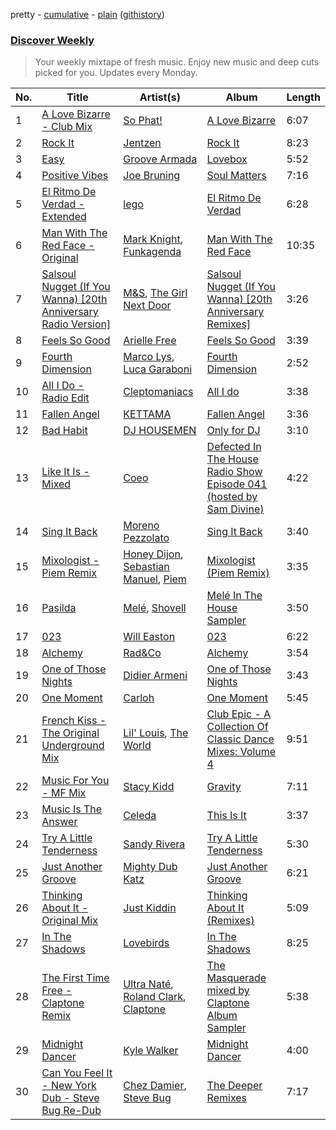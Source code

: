 pretty - [cumulative](/playlists/cumulative/Discover%20Weekly.md) - [plain](/playlists/plain/37i9dQZEVXcERLiUqU2pJX) ([githistory](https://github.githistory.xyz/vitokorn/spotify-playlist-archive/blob/master/playlists/plain/37i9dQZEVXcERLiUqU2pJX))
### [Discover Weekly](https://open.spotify.com/playlist/37i9dQZEVXcERLiUqU2pJX)

> Your weekly mixtape of fresh music. Enjoy new music and deep cuts picked for you. Updates every Monday.

| No. | Title | Artist(s) | Album | Length |
|---|---|---|---|---|
| 1 | [A Love Bizarre - Club Mix](https://open.spotify.com/track/7Ds9Rrxphq7An8EPYWRqP4) | [So Phat!](https://open.spotify.com/artist/0w2IvGLbJ2HtRYYhkUMPDx) | [A Love Bizarre](https://open.spotify.com/album/3CSbIOPoQjnLHbQ2sZQkwo) | 6:07 |
| 2 | [Rock It](https://open.spotify.com/track/4UnHBJXX22Z9JwOP9tX4JI) | [Jentzen](https://open.spotify.com/artist/4Ae9S2NdmxshDC0tNtKTh8) | [Rock It](https://open.spotify.com/album/4Co7K6okohx1PLNdMvcayF) | 8:23 |
| 3 | [Easy](https://open.spotify.com/track/1cra6YOV4ZnSPqTP8JXmHl) | [Groove Armada](https://open.spotify.com/artist/67tgMwUfnmqzYsNAtnP6YJ) | [Lovebox](https://open.spotify.com/album/12Vs7ucxv8XJGVV4f0Vsz2) | 5:52 |
| 4 | [Positive Vibes](https://open.spotify.com/track/2VbcGsYXn3sZcxMYIL1mt8) | [Joe Bruning](https://open.spotify.com/artist/2rX6uu5wx359Ym2BZ3VhWb) | [Soul Matters](https://open.spotify.com/album/28wTYxdfywIa66XGsdHpli) | 7:16 |
| 5 | [El Ritmo De Verdad - Extended](https://open.spotify.com/track/0vSf7Qu1s8k20S2az0mxJO) | [lego](https://open.spotify.com/artist/3fyCFDyqAPJOuOMlLA4liJ) | [El Ritmo De Verdad](https://open.spotify.com/album/7aH0YqWWxqm1qvnZdmOQEF) | 6:28 |
| 6 | [Man With The Red Face - Original](https://open.spotify.com/track/24js55LSOgJBahg1YBfZVf) | [Mark Knight](https://open.spotify.com/artist/3h11MHQeCrcsUgRRijI1zL), [Funkagenda](https://open.spotify.com/artist/2bElZdbJcj6B8WIP2fiKsG) | [Man With The Red Face](https://open.spotify.com/album/4Tx7Iuv23M7FuhPUO8LN8b) | 10:35 |
| 7 | [Salsoul Nugget (If You Wanna) [20th Anniversary Radio Version]](https://open.spotify.com/track/2YTLaMmFXuwbcCTym7Z3vz) | [M&S](https://open.spotify.com/artist/1yilmOGIT2XvvrWkXZ0GrT), [The Girl Next Door](https://open.spotify.com/artist/6aNmLup2Z0YmPkEuPXzyGD) | [Salsoul Nugget (If You Wanna) [20th Anniversary Remixes]](https://open.spotify.com/album/1vD0z5ZmlsYz8k9KYpiUvY) | 3:26 |
| 8 | [Feels So Good](https://open.spotify.com/track/6BNd2AGg8g0OuaSoNPxCn0) | [Arielle Free](https://open.spotify.com/artist/3hHvAP73aCKQMbcn2SQZ9d) | [Feels So Good](https://open.spotify.com/album/5Pa4jOcjb0PFX2EcqKitRO) | 3:39 |
| 9 | [Fourth Dimension](https://open.spotify.com/track/2ojoNqheLtUVW8yTIaxND0) | [Marco Lys](https://open.spotify.com/artist/5WiohqjMNs7MtChjoHE9D1), [Luca Garaboni](https://open.spotify.com/artist/2mZLEUUx4c0PYB9XuBHFYT) | [Fourth Dimension](https://open.spotify.com/album/3l8KWigij6SMqnylzQqxP9) | 2:52 |
| 10 | [All I Do - Radio Edit](https://open.spotify.com/track/7JTs2GV1SIyFlRsRv6CJgx) | [Cleptomaniacs](https://open.spotify.com/artist/5vsTFEVitPhOSaJy0aQN6L) | [All I do](https://open.spotify.com/album/3SQ5S4LKMAEIialbjpzWao) | 3:38 |
| 11 | [Fallen Angel](https://open.spotify.com/track/67zHx368N96FXQrz0iXzWO) | [KETTAMA](https://open.spotify.com/artist/3an9rnsXKPCAMlZgH4A0n4) | [Fallen Angel](https://open.spotify.com/album/5eKWupqx2kfK4w9eEmUn6n) | 3:36 |
| 12 | [Bad Habit](https://open.spotify.com/track/7aCln3moUso7MzvnTLpBj8) | [DJ HOUSEMEN](https://open.spotify.com/artist/3894f5eww3onD1beQJbmWX) | [Only for DJ](https://open.spotify.com/album/0h8v6KGtRsl4UAhMKS5oGR) | 3:10 |
| 13 | [Like It Is - Mixed](https://open.spotify.com/track/2SvYvaedHKosxDUlzkXvFE) | [Coeo](https://open.spotify.com/artist/3OoNpyvA82LedOZWG3WE8Z) | [Defected In The House Radio Show Episode 041 (hosted by Sam Divine)](https://open.spotify.com/album/0AfEjygb9aHDRQomGj1zPl) | 4:22 |
| 14 | [Sing It Back](https://open.spotify.com/track/7ogXcLVuBjhVZWQyMfMjoe) | [Moreno Pezzolato](https://open.spotify.com/artist/4T7wlRMvx47eHo5z78A5tQ) | [Sing It Back](https://open.spotify.com/album/4fRksH8HQ6ffJaoT6opwwD) | 3:40 |
| 15 | [Mixologist - Piem Remix](https://open.spotify.com/track/3XrMB6EidposhJ5cN6cBt4) | [Honey Dijon](https://open.spotify.com/artist/0XfQBWgzisaS9ltDV9bXAS), [Sebastian Manuel](https://open.spotify.com/artist/5gsnMTU0mLcD7EdBpS2Ffe), [Piem](https://open.spotify.com/artist/08st4VKj9jjZJ5eKzAOHq8) | [Mixologist (Piem Remix)](https://open.spotify.com/album/103wcqTapyzmLlNJHZG2N4) | 3:35 |
| 16 | [Pasilda](https://open.spotify.com/track/27QjhrmFSdswGCCqHu2Z21) | [Melé](https://open.spotify.com/artist/6EZO7Baz0SIFskWTO1GHqX), [Shovell](https://open.spotify.com/artist/3H9aUontw9uSlcCDrKwJoE) | [Melé In The House Sampler](https://open.spotify.com/album/0BI7IfBdicptu9VA3Jt1ol) | 3:50 |
| 17 | [023](https://open.spotify.com/track/3pobajUcgAUZSiX0784ch6) | [Will Easton](https://open.spotify.com/artist/2kPAmoZKlDB8ktz6SFPsLW) | [023](https://open.spotify.com/album/0GhAv85u8rHwfznCcCPuhD) | 6:22 |
| 18 | [Alchemy](https://open.spotify.com/track/1qlu6gKa2xhwb79uwQ3X26) | [Rad&Co](https://open.spotify.com/artist/5SWWNKNGRfpxkgaZENBf6u) | [Alchemy](https://open.spotify.com/album/37DAGUBz6nnfMAU46g1CXC) | 3:54 |
| 19 | [One of Those Nights](https://open.spotify.com/track/5bYSqdcyJ74rLL299UJAcC) | [Didier Armeni](https://open.spotify.com/artist/0rAWzQbB0Qbw4P4vBfFpka) | [One of Those Nights](https://open.spotify.com/album/3VrD88UOYjJ8HVSSDHurkq) | 3:43 |
| 20 | [One Moment](https://open.spotify.com/track/6v29e9ZravvxVPW9ICCmIn) | [Carloh](https://open.spotify.com/artist/3cPsVugsjXZ03yXIblunwd) | [One Moment](https://open.spotify.com/album/43DNy0NyAXS603IPelGSTR) | 5:45 |
| 21 | [French Kiss - The Original Underground Mix](https://open.spotify.com/track/7hnqJYCKZFW7vMoykaraZG) | [Lil' Louis](https://open.spotify.com/artist/5A16TE7083RJq3yzpdsQWs), [The World](https://open.spotify.com/artist/62ltJFdLVl9JUrdhzWqp0F) | [Club Epic - A Collection Of Classic Dance Mixes: Volume 4](https://open.spotify.com/album/5EeLmKBK9L5zt1m2hpzIjW) | 9:51 |
| 22 | [Music For You - MF Mix](https://open.spotify.com/track/5mgWJyUi9CRaHHo7SFwyfI) | [Stacy Kidd](https://open.spotify.com/artist/3WFMMQ1fyhtNWADfkMwhTn) | [Gravity](https://open.spotify.com/album/6rNPxgPbhYdAv9tkkhOio7) | 7:11 |
| 23 | [Music Is The Answer](https://open.spotify.com/track/0zHMwxCVtHjnLxoQdg3uOe) | [Celeda](https://open.spotify.com/artist/6eOBEYGx9M4t87osYMIakb) | [This Is It](https://open.spotify.com/album/7KwzzK433TTpnHWnDpHpXS) | 3:37 |
| 24 | [Try A Little Tenderness](https://open.spotify.com/track/0mO92QLlG7CyzIxgSY6S2j) | [Sandy Rivera](https://open.spotify.com/artist/6eChRUoyiCUCrUbwbT9Jq3) | [Try A Little Tenderness](https://open.spotify.com/album/5EinTRTNXMRIA2qDdKeGXn) | 5:30 |
| 25 | [Just Another Groove](https://open.spotify.com/track/1JcpDBkR6o6weqdj3tvWEs) | [Mighty Dub Katz](https://open.spotify.com/artist/0tOB8FBc9x40nYR1k3e8pZ) | [Just Another Groove](https://open.spotify.com/album/3ScYp67pltRTHMEfjkozY0) | 6:21 |
| 26 | [Thinking About It - Original Mix](https://open.spotify.com/track/6yWVSJ2ZWCYQ1wKLVRwMLZ) | [Just Kiddin](https://open.spotify.com/artist/4bazJLWIv8CuqmgxJRiGqo) | [Thinking About It (Remixes)](https://open.spotify.com/album/5lmJ50AWRpSWy3BUSbC2R4) | 5:09 |
| 27 | [In The Shadows](https://open.spotify.com/track/0Nlzos8pbjpDVQmqqyCd5K) | [Lovebirds](https://open.spotify.com/artist/4UW65n6QZ8YmanLPuUXVui) | [In The Shadows](https://open.spotify.com/album/0nM2K0f7dtBjgkufELqfhC) | 8:25 |
| 28 | [The First Time Free - Claptone Remix](https://open.spotify.com/track/1Jle9gZeFa3QHNTXYLTMOV) | [Ultra Naté](https://open.spotify.com/artist/1cK2Abwkni7m51wJCSGllN), [Roland Clark](https://open.spotify.com/artist/4OGlp2UdUQGPJVbvJ82Cz5), [Claptone](https://open.spotify.com/artist/4mncDFjVLUa3s025Tct3Ry) | [The Masquerade mixed by Claptone Album Sampler](https://open.spotify.com/album/3GQWpPNRTyYYofeB3cTy2U) | 5:38 |
| 29 | [Midnight Dancer](https://open.spotify.com/track/7mTt9e4M84ZFzb0sks0Zsl) | [Kyle Walker](https://open.spotify.com/artist/4kB1srfgZ4eok7CmDqyOJP) | [Midnight Dancer](https://open.spotify.com/album/43mavx4dhUqjpSnobq4yjR) | 4:00 |
| 30 | [Can You Feel It - New York Dub - Steve Bug Re-Dub](https://open.spotify.com/track/3HvbBHZE6BBN9fP9SjvQpy) | [Chez Damier](https://open.spotify.com/artist/6ElgoHFh30ap09Koe8jf7C), [Steve Bug](https://open.spotify.com/artist/4SoC2HfA0nGk3xCJ3hRG3J) | [The Deeper Remixes](https://open.spotify.com/album/7EpbP1w2PoWVYLKiVhqUvx) | 7:17 |
